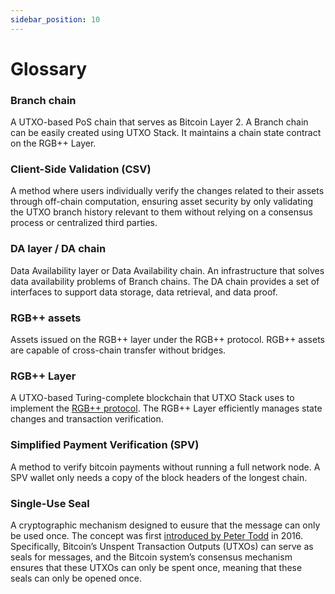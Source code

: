 ```yaml
---
sidebar_position: 10
---
```


# Glossary

### Branch chain

A UTXO-based PoS chain that serves as Bitcoin Layer 2. A Branch chain can be easily created using UTXO Stack. It maintains a chain state contract on the RGB++ Layer.

### Client-Side Validation (CSV)

A method where users individually verify the changes related to their assets through off-chain computation, ensuring asset security by only validating the UTXO branch history relevant to them without relying on a consensus process or centralized third parties.

### DA layer / DA chain

Data Availability layer or Data Availability chain. An infrastructure that solves data availability problems of Branch chains. The DA chain provides a set of interfaces to support data storage, data retrieval, and data proof.

### RGB++ assets

Assets issued on the RGB++ layer under the RGB++ protocol. RGB++ assets are capable of cross-chain transfer without bridges.

### RGB++ Layer

A UTXO-based Turing-complete blockchain that UTXO Stack uses to implement the [RGB++ protocol](https://github.com/ckb-cell/RGBPlusPlus-design/blob/main/docs/light-paper-en.md). The RGB++ Layer efficiently manages state changes and transaction verification.

### Simplified Payment Verification (SPV)

A method to verify bitcoin payments without running a full network node. A SPV wallet only needs a copy of the block headers of the longest chain.

### Single-Use Seal

A cryptographic mechanism designed to eusure that the message can only be used once. The concept was first [introduced by Peter Todd](https://petertodd.org/2016/state-machine-consensus-building-blocks) in 2016. Specifically, Bitcoin’s Unspent Transaction Outputs (UTXOs) can serve as seals for messages, and the Bitcoin system’s consensus mechanism ensures that these UTXOs can only be spent once, meaning that these seals can only be opened once.







